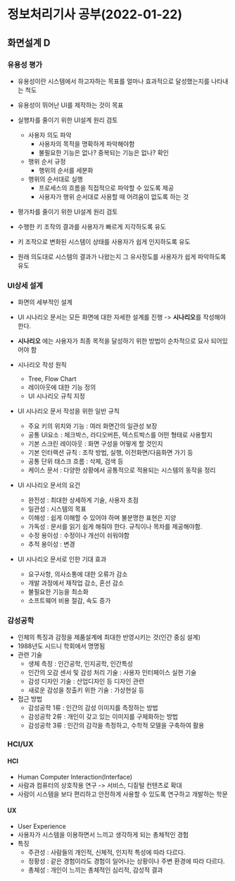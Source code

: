 # 정보처리기사 공부(2022-01-22)



## 화면설계 D

### 유용성 평가

* 유용성이란 시스템에서 하고자하는 목표를 얼마나 효과적으로 달성했는지를 나타내는 척도
* 유용성이 뛰어난 UI를 제작하는 것이 목표

* 실행차를 줄이기 위한 UI설계 원리 검토
  * 사용자 의도 파악
    * 사용자의 목적을 명확하게 파악해야함
    * 불필요한 기능은 없나? 중복되는 기능은 없나? 확인
  * 행위 순서 규정
    * 행위의 순서를 세분화
  * 행위의 순서대로 실행
    * 프로세스의 흐름을 직접적으로 파악할 수 있도록 제공
    * 사용자가 행위 순서대로 사용할 때 어려움이 없도록 하는 것

*  평가차를 줄이기 위한 UI설계 원리 검토
  * 수행한 키 조작의 결과를 사용자가 빠르게 지각하도록 유도
  * 키 조작으로 변화된 시스템이 상태를 사용자가 쉽게 인지하도록 유도
  * 원래 의도대로 시스템의 결과가 나왔는지 그 유사정도를 사용자가 쉽게 파악하도록 유도





### UI상세 설계

* 화면의 세부적인 설계
* UI 시나리오 문서는 모든 화면에 대한 자세한 설계를 진행 -> **시나리오**를 작성해야한다.
* **시나리오** 에는 사용자가 최종 목적을 달성하기 위한 방법이 순차적으로 묘사 되어있어야 함
* 시나리오 작성 원칙
  * Tree, Flow Chart
  * 레이아웃에 대한 기능 정의
  * UI 시나리오 규칙 지정

* UI 시나리오 문서 작성을 위한 일반 규칙
  * 주요 키의 위치와 기능 : 여러 화면간의 일관성 보장
  * 공통 UI요소 : 체크박스, 라디오버튼, 텍스트박스를 어떤 형태로 사용할지 
  * 기본 스크린 레이아웃 : 화면 구성을 어떻게 할 것인지
  * 기본 인터랙션 규칙 : 조작 방법, 실행, 이전화면/다음화면 가기 등
  * 공통 단위 태스크 흐름 : 삭제, 검색 등
  * 케이스 문서 : 다양한 상황에서 공통적으로 적용되는 시스템의 동작을 정리
* UI 시나리오 문서의 요건
  * 완전성 : 최대한 상세하게 기술, 사용자 초점
  * 일관성 : 시스템의 목표
  * 이해성 : 쉽게 이해할 수 있어야 하며 불분명한 표현은 지양
  * 가독성 : 문서를 읽기 쉽게 해줘야 한다. 규칙이나 목차를 제공해야함.
  * 수정 용이성 :  수정이나 개선이 쉬워야함
  * 추적 용이성 : 변경
* UI 시나리오 문서로 인한 기대 효과
  * 요구사항, 의사소통에 대한 오류가 감소
  * 개발 과정에서 재작업 감소, 혼선 감소
  * 불필요한 기능을 최소화
  * 소프트웨어 비용 절감, 속도 증가



### 감성공학

* 인체의 특징과 감정을 제품설계에 최대한 반영시키는 것(인간 중심 설계)
* 1988년도 시드니 학회에서 명명됨
* 관련 기술
  * 생체 측정 : 인간공학, 인지공학, 인간특성
  * 인간의 오감 센서 및 감성 처리 기술 : 사용자 인터페이스 실현 기술
  * 감성 디자인 기술 : 산업디자인 등 디자인 관련
  * 새로운 감성을 창출키 위한 기술 : 가상현실 등
* 접근 방법
  * 감성공학 1류 : 인간의 감성 이미지를 측정하는 방법
  * 감성공학 2류 : 개인이 갖고 있는 이미지를 구체화하는 방법
  * 감성공학 3류 : 인간의 감각을 측정하고, 수학적 모델을 구축하여 활용



### HCI/UX

#### HCI 

* Human Computer Interaction(Interface)
* 사람과 컴퓨터의 상호작용 연구 -> 서비스, 디짙털 컨텐츠로 확대
* 사람이 시스템을 보다 편리하고 안전하게 사용할 수 있도록 연구하고 개발하는 학문



#### UX

* User Experience
* 사용자가 시스템을 이용하면서 느끼고 생각하게 되는 총체적인 경험
* 특징
  * 주관성 : 사람들의 개인적, 신체적, 인지적 특성에 따라 다르다.
  * 정황성 : 같은 경험이라도 경험이 일어나는 상황이나 주변 환경에 따라 다르다.
  * 총체성 : 개인이 느끼는 총체적인 심리적, 감성적 결과
